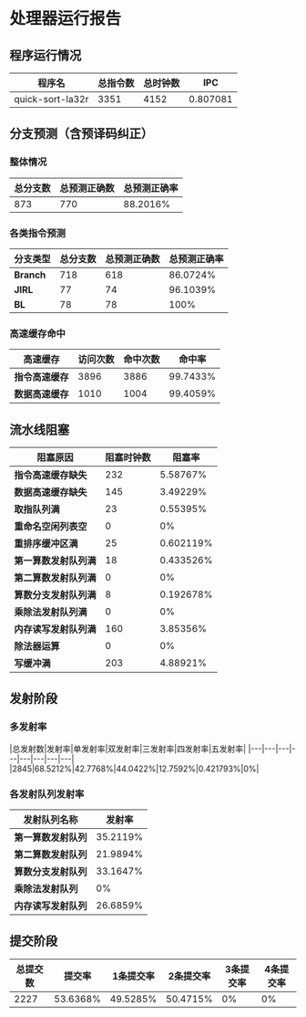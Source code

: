 # 处理器运行报告
## 程序运行情况
|程序名|总指令数|总时钟数|IPC|
|---|---|---|---|
|quick-sort-la32r|3351|4152|0.807081|

## 分支预测（含预译码纠正）
### 整体情况
|总分支数|总预测正确数|总预测正确率|
|---|---|---|
|873|770|88.2016%|

### 各类指令预测
|分支类型|总分支数|总预测正确数|总预测正确率|
|---|---|---|---|
|**Branch**| 718 | 618 | 86.0724%|
|**JIRL**| 77 | 74 | 96.1039%|
|**BL**| 78 | 78 | 100%|

### 高速缓存命中
|高速缓存|访问次数|命中次数|命中率|
|---|---|---|---|
|**指令高速缓存**| 3896 | 3886 | 99.7433%|
|**数据高速缓存**| 1010 | 1004 | 99.4059%|
## 流水线阻塞
|阻塞原因|阻塞时钟数|阻塞率|
|---|---|---|
|**指令高速缓存缺失**| 232 | 5.58767%|
|**数据高速缓存缺失**| 145 | 3.49229%|
|**取指队列满**| 23 | 0.55395%|
|**重命名空闲列表空**|0 | 0%|
|**重排序缓冲区满**|25 | 0.602119%|
|**第一算数发射队列满**|18 | 0.433526%|
|**第二算数发射队列满**|0 | 0%|
|**算数分支发射队列满**|8 | 0.192678%|
|**乘除法发射队列满**|0 | 0%|
|**内存读写发射队列满**|160 | 3.85356%|
|**除法器运算**|0 | 0%|
|**写缓冲满**|203 | 4.88921%|

## 发射阶段
### 多发射率
|总发射数|发射率|单发射率|双发射率|三发射率|四发射率|五发射率|
|---|---|---|---|---|---|---|---|
|2845|68.5212%|42.7768%|44.0422%|12.7592%|0.421793%|0%|

### 各发射队列发射率
|发射队列名称|发射率|
|---|---|
|**第一算数发射队列**|35.2119%|
|**第二算数发射队列**|21.9894%|
|**算数分支发射队列**|33.1647%|
|**乘除法发射队列**|0%|
|**内存读写发射队列**|26.6859%|

## 提交阶段
|总提交数|提交率|1条提交率|2条提交率|3条提交率|4条提交率|
|---|---|---|---|---|---|
|2227|53.6368%|49.5285%|50.4715%|0%|0%|
